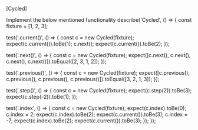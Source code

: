[Cycled]

Implement the below mentioned functionality
describe('Cycled', () => {
  const fixture = [1, 2, 3];

  test('.current()', () => {
    const c = new Cycled(fixture);
    expect(c.current()).toBe(1);
    c.next();
    expect(c.current()).toBe(2);
  });

  test('.next()', () => {
    const c = new Cycled(fixture);
    expect([c.next(), c.next(), c.next(), c.next()]).toEqual([2, 3, 1, 2]);
  });

  test('.previous()', () => {
    const c = new Cycled(fixture);
    expect([c.previous(), c.previous(), c.previous(), c.previous()]).toEqual([3, 2, 1, 3]);
  });

  test('.step()', () => {
    const c = new Cycled(fixture);
    expect(c.step(2)).toBe(3);
    expect(c.step(-2)).toBe(1);
  });

  test('.index', () => {
    const c = new Cycled(fixture);
    expect(c.index).toBe(0);
    c.index = 2;
    expect(c.index).toBe(2);
    expect(c.current()).toBe(3);
    c.index = -7;
    expect(c.index).toBe(2);
    expect(c.current()).toBe(3);
  });
});